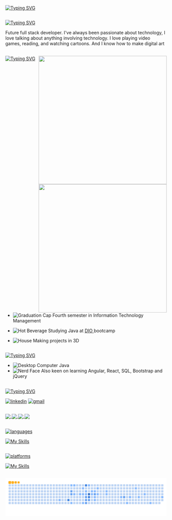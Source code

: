 [![Typing SVG](https://readme-typing-svg.demolab.com?font=Poetsen+One&weight=100&size=24&pause=1000&color=F5B1B0&random=false&width=435&lines=Hi+there!+I'm+Nicole+Valle)](https://git.io/typing-svg#gh-light-mode-only)
## 
[![Typing SVG](https://readme-typing-svg.demolab.com?font=Poetsen+One&weight=100&size=24&pause=1000&color=4C71F2&random=false&width=435&lines=Hi+there!+I'm+Nicole+Valle)](https://git.io/typing-svg#gh-dark-mode-only)

<p align="left">Future full stack developer.
I've always been passionate about technology, I love talking about anything involving technology.
I love playing video games, reading, and watching cartoons.
And I know how to make digital art</p>

##
 

<img src="https://github.com/NicoleValleGurgel/NicoleValleGurgel/assets/160984178/a4479b4f-f439-42ef-98a4-7691a72932a0#gh-dark-mode-only" height="400" width="400" align="right" >
<img src="https://github.com/NicoleValleGurgel/NicoleValleGurgel/assets/160984178/35de4ca4-3b7b-4ffc-92cc-4d3375566c4b#gh-light-mode-only" height="400" width="400" align="right">


##

 

[![Typing SVG](https://readme-typing-svg.demolab.com?font=Poetsen+One&weight=100&size=24&pause=1000&color=F5B1B0&repeat=false&random=false&width=427&height=41&lines=What+I'm+up+to)](https://git.io/typing-svg#gh-light-mode-only)

 - <img src="https://raw.githubusercontent.com/Tarikul-Islam-Anik/Animated-Fluent-Emojis/master/Emojis/Objects/Graduation%20Cap.png" alt="Graduation Cap" width="25" height="25" /> Fourth semester in Information Technology Management

 - <img src="https://raw.githubusercontent.com/Tarikul-Islam-Anik/Animated-Fluent-Emojis/master/Emojis/Food/Hot%20Beverage.png" alt="Hot Beverage" width="25" height="25" /> Studying Java at <a href="https://web.dio.me/play">DIO </a> bootcamp
 - <img src="https://raw.githubusercontent.com/Tarikul-Islam-Anik/Animated-Fluent-Emojis/master/Emojis/Travel%20and%20places/House.png" alt="House" width="25" height="25" /> Making projects in 3D

## 

[![Typing SVG](https://readme-typing-svg.demolab.com?font=Poetsen+One&weight=100&size=24&pause=1000&color=F5B1B0&repeat=false&random=false&width=427&height=41&lines=Technologies+I'm+learning)](https://git.io/typing-svg#gh-light-mode-only)
 - <img src="https://raw.githubusercontent.com/Tarikul-Islam-Anik/Animated-Fluent-Emojis/master/Emojis/Objects/Desktop%20Computer.png" alt="Desktop Computer" width="25" height="25" />  Java
 - <img src="https://raw.githubusercontent.com/Tarikul-Islam-Anik/Animated-Fluent-Emojis/master/Emojis/Smilies/Nerd%20Face.png" alt="Nerd Face" width="25" height="25" /> Also keen on learning Angular, React, SQL, Bootstrap and jQuery

##

[![Typing SVG](https://readme-typing-svg.demolab.com?font=Poetsen+One&weight=100&size=24&pause=1000&color=F5B1B0&repeat=false&random=false&width=427&height=41&lines=Social+media)](https://git.io/typing-svg#gh-light-mode-only)

[![linkedin](https://img.shields.io/badge/LinkedIn-f5b1b0?style=for-the-badge&logo=linkedin&logoColor=ffffff)](www.linkedin.com/in/nicole-valle-gurgel-364160201#gh-light-mode-only)
[![gmail](https://img.shields.io/badge/Gmail-f5b1b0?style=for-the-badge&logo=gmail&logoColor=ffffff)](mailto:nicolevalegurgel22@gmail.com#gh-light-mode-only)

## 

<a href="https://github.com/NicoleValleGurgel/github-readme-stats#gh-light-mode-only">
  <img height=200 align="center" src="https://github-readme-stats.vercel.app/api?username=NicoleValleGurgel&hide=prs&show_icons=true&rank_icon=github&bg_color=f5b1b0&text_color=ffffff&title_color=ffffff&icon_color=ffffff&border_color=e8307b" />
</a>
<a href="https://github.com/NicoleValleGurgel/convoychat#gh-light-mode-only">
  <img height=200 align="center" src="https://github-readme-stats.vercel.app/api/top-langs/?username=NicoleValleGurgel&hide_progress=true&bg_color=f5b1b0&border_color=e8307b&text_color=ffffff&title_color=ffffff#gh-light-mode-only" />
</a>

<a href="https://github.com/NicoleValleGurgel/github-readme-stats#gh-dark-mode-only">
  <img height=200 align="center" src="https://github-readme-stats.vercel.app/api?username=NicoleValleGurgel&hide=prs&show_icons=true&rank_icon=github&bg_color=000000&text_color=4c71f2&title_color=4c71f2&icon_color=7327b8&border_color=7327b8#gh-dark-mode-only" />
</a>
<a href="https://github.com/NicoleValleGurgel/convoychat#gh-dark-mode-only">
  <img height=200 align="center" src="https://github-readme-stats.vercel.app/api/top-langs/?username=NicoleValleGurgel&hide_progress=true&bg_color=000000&border_color=7327b8&text_color=4c71f2&title_color=4c71f2#gh-dark-mode-only" />
</a>

## 

[![languages](https://readme-typing-svg.demolab.com?font=Poetsen+One&weight=100&size=24&pause=1000&color=F5B1B0&repeat=false&random=false&width=427&height=41&lines=Languages+and+Technologies)](https://git.io/typing-svg#gh-light-mode-only)

[![My Skills](https://skillicons.dev/icons?i=js,html,css,scss,python,cypress,java,md,sketchup,autocad)](https://skillicons.dev)

##

[![platforms](https://readme-typing-svg.demolab.com?font=Poetsen+One&weight=100&size=24&pause=1000&color=F5B1B0&repeat=false&random=false&width=427&height=41&lines=Tools+and+Platforms)](https://git.io/typing-svg#gh-light-mode-only)

[![My Skills](https://skillicons.dev/icons?i=azure,vscode,obsidian,linux,idea,git,github,figma)](https://skillicons.dev)

##

<picture>
  <source media="(prefers-color-scheme: dark)" srcset="https://github.com/NicoleValleGurgel/NicoleValleGurgel/blob/output/github-contribution-grid-snake-dark.svg">
  <source media="(prefers-color-scheme: light)" srcset="https://github.com/NicoleValleGurgel/NicoleValleGurgel/blob/output/github-contribution-grid-snake.svg">
  <img alt="github contribution grid snake animation" src="https://github.com/NicoleValleGurgel/NicoleValleGurgel/blob/output/github-contribution-grid-snake.gif">
</picture>

